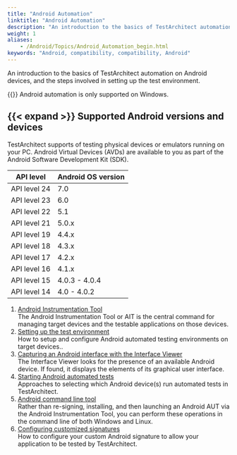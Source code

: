 ```yaml
--- 
title: "Android Automation"
linktitle: "Android Automation"
description: "An introduction to the basics of TestArchitect automation on Android devices, and the steps involved in setting up the test environment."
weight: 1
aliases: 
    - /Android/Topics/Android_Automation_begin.html
keywords: "Android, compatibility, compatibility, Android"
---
```


An introduction to the basics of TestArchitect automation on Android devices, and the steps involved in setting up the test environment.

{{<important>}} Android automation is only supported on Windows.

## {{< expand >}} Supported Android versions and devices

TestArchitect supports of testing physical devices or emulators running on your PC. Android Virtual Devices \(AVDs\) are available to you as part of the Android Software Development Kit \(SDK\).

|API level|Android OS version|
|---------|------------------|
|API level 24|7.0|
|API level 23|6.0|
|API level 22|5.1|
|API level 21|5.0.x|
|API level 19|4.4.x|
|API level 18|4.3.x|
|API level 17|4.2.x|
|API level 16|4.1.x|
|API level 15|4.0.3 - 4.0.4|
|API level 14|4.0 - 4.0.2|

1.  [Android Instrumentation Tool](/automation-guide/application-testing/mobile-testing/testing-mobile-applications/android-automation/android-instrumentation-tool/)  
The Android Instrumentation Tool or AIT is the central command for managing target devices and the testable applications on those devices.
2.  [Setting up the test environment](/automation-guide/application-testing/mobile-testing/testing-mobile-applications/android-automation/setting-up-the-test-environment/)  
How to setup and configure Android automated testing environments on target devices..
3.  [Capturing an Android interface with the Interface Viewer](/automation-guide/application-testing/mobile-testing/testing-mobile-applications/android-automation/capturing-an-android-interface)  
The Interface Viewer looks for the presence of an available Android device. If found, it displays the elements of its graphical user interface.
4.  [Starting Android automated tests](/automation-guide/application-testing/mobile-testing/testing-mobile-applications/android-automation/starting-android-automated-tests/)  
Approaches to selecting which Android device\(s\) run automated tests in TestArchitect.
5.  [Android command line tool](/automation-guide/application-testing/mobile-testing/testing-mobile-applications/android-automation/android-command-line-tool/)  
Rather than re-signing, installing, and then launching an Android AUT via the Android Instrumentation Tool, you can perform these operations in the command line of both Windows and Linux.
6.  [Configuring customized signatures](/automation-guide/application-testing/mobile-testing/testing-mobile-applications/android-automation/configuring-customized-signatures/)  
 How to configure your custom Android signature to allow your application to be tested by TestArchitect.



